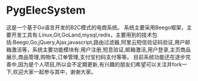 # PygElecSystem
这是一个基于Go语言开发的B2C模式的电商系统。
系统主要采用Beego框架，主要开发工具有:Linux,Git,GoLand,mysql,redis，主要用到的技术包括:Beego,Go,jQuery,Ajax,javascript,路由过滤器,阿里云短信验证码验证,用户邮箱激活等，系统主要功能模块有:用户注册,短息验证,邮箱激活,用户登录,主页商品展示,商品管理,购物车,订单管理,支付宝扫码支付等等。
目前系统功能还在逐步完善中,因为是个人项目,所以会不定期更新,有兴趣的朋友们希望可以关注并fork一下,欢迎大家一起参与其中，谢谢大家。
